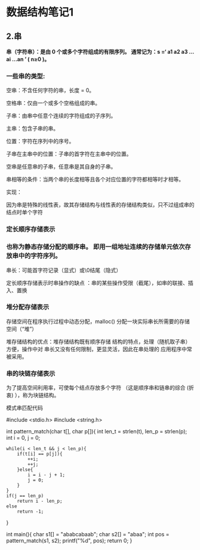 # 数据结构笔记1

## 2.串

**串（字符串）：是由 0 个或多个字符组成的有限序列。 通常记为：s =‘ a1 a2 a3 … ai …an  ’ ( n≥0 )。**

### 一些串的类型:

空串：不含任何字符的串，长度 = 0。

空格串：仅由一个或多个空格组成的串。

子串：由串中任意个连续的字符组成的子序列。

主串：包含子串的串。

位置：字符在序列中的序号。

子串在主串中的位置：子串的首字符在主串中的位置。

空串是任意串的子串，任意串是其自身的子串。

串相等的条件：当两个串的长度相等且各个对应位置的字符都相等时才相等。

实现：

因为串是特殊的线性表，故其存储结构与线性表的存储结构类似，只不过组成串的结点时单个字符

### 定长顺序存储表示

### 也称为静态存储分配的顺序串。 即用一组地址连续的存储单元依次存放串中的字符序列。

串长：可能首字符记录（显式）或\0结尾（隐式） 

定长顺序存储表示时串操作的缺点 ：串的某些操作受限（截尾），如串的联接、插入、置换

### 堆分配存储表示  

存储空间在程序执行过程中动态分配，malloc() 分配一块实际串长所需要的存储空间（“堆”）

堆存储结构的优点：堆存储结构既有顺序存储 结构的特点，处理（随机取子串）方便，操作中对 串长又没有任何限制，更显灵活，因此在串处理的 应用程序中常被采用。

### 串的块链存储表示

为了提高空间利用率，可使每个结点存放多个字符 （这是顺序串和链串的综合 (折衷) ），称为块链结构。

模式串匹配代码

#include <stdio.h>
#include <string.h>

int pattern_match(char t[], char p[]){
    int len_t = strlen(t), len_p = strlen(p);
    int i = 0, j = 0;

    while(i < len_t && j < len_p){
        if(t[i] == p[j]){
            ++i;
            ++j;
        }else{
            i = i - j + 1;
            j = 0;
        }
    }
    if(j == len_p)
        return i - len_p;
    else
        return -1;

}

int main(){
    char s1[] = "ababcabaab";
    char s2[] = "abaa";
    int pos = pattern_match(s1, s2);
    printf("%d", pos);
    return 0;
}

